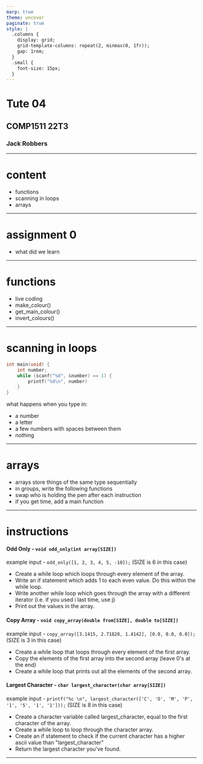 ```yaml
---
marp: true
theme: uncover
paginate: true
style: |
  .columns {
    display: grid;
    grid-template-columns: repeat(2, minmax(0, 1fr));
    gap: 1rem;
  }
  .small {
    font-size: 15px;
  }
---
```


# Tute 04
## COMP1511 22T3
### Jack Robbers

---

# content

* functions
* scanning in loops
* arrays

---

# assignment 0

* what did we learn

---

# functions

* live coding
* make_colour()
* get_main_colour()
* invert_colours()

---

# scanning in loops
  
```c
int main(void) {
    int number;
    while (scanf("%d", &number) == 1) {
        printf("%d\n", number)
    }
} 
```

what happens when you type in:
* a number
* a letter
* a few numbers with spaces between them
* nothing

---

# arrays

* arrays store things of the same type sequentially
* in groups, write the following functions
* swap who is holding the pen after each instruction
* if you get time, add a main function

---

# instructions

<div class="small">

#### Odd Only - `void odd_only(int array[SIZE])`

example input - `odd_only([1, 2, 3, 4, 5, -10]);` (SIZE is 6 in this case)

* Create a while loop which loops through every element of the array.
* Write an if statement which adds 1 to each even value. Do this within the while loop.
* Write another while loop which goes through the array with a different iterator (i.e. if you used i last time, use j)
* Print out the values in the array.

#### Copy Array - `void copy_array(double from[SIZE], double to[SIZE])`

example input - `copy_array([3.1415, 2.71828, 1.4142], [0.0, 0.0, 0.0]);` (SIZE is 3 in this case)

* Create a while loop that loops through every element of the first array.
* Copy the elements of the first array into the second array (leave 0's at the end)
* Create a while loop that prints out all the elements of the second array.

#### Largest Character - `char largest_character(char array[SIZE])` 

example input - `printf("%c \n", largest_character(['C', 'O', 'M', 'P', '1', '5', '1', '1']));` (SIZE is 8 in this case)

* Create a character variable called largest_character, equal to the first character of the array.
* Create a while loop to loop through the character array.
* Create an if statement to check if the current character has a higher ascii value than "largest_character"
* Return the largest character you've found.

</div>

---



